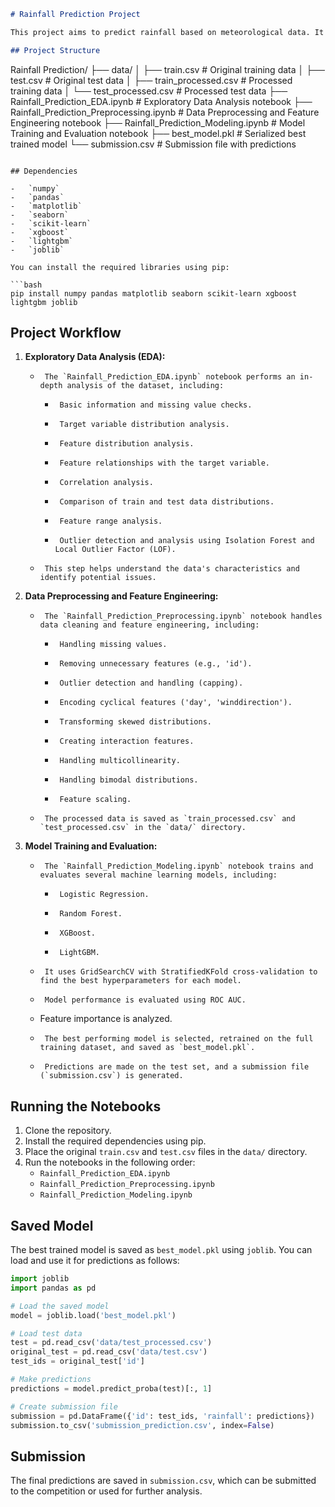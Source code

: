 ```markdown
# Rainfall Prediction Project

This project aims to predict rainfall based on meteorological data. It includes data exploration, preprocessing, feature engineering, model training, and evaluation.

## Project Structure

```
Rainfall Prediction/
├── data/
│   ├── train.csv         # Original training data
│   ├── test.csv          # Original test data
│   ├── train_processed.csv # Processed training data
│   └── test_processed.csv  # Processed test data
├── Rainfall_Prediction_EDA.ipynb         # Exploratory Data Analysis notebook
├── Rainfall_Prediction_Preprocessing.ipynb # Data Preprocessing and Feature Engineering notebook
├── Rainfall_Prediction_Modeling.ipynb    # Model Training and Evaluation notebook
├── best_model.pkl        # Serialized best trained model
└── submission.csv        # Submission file with predictions
```

## Dependencies

-   `numpy`
-   `pandas`
-   `matplotlib`
-   `seaborn`
-   `scikit-learn`
-   `xgboost`
-   `lightgbm`
-   `joblib`

You can install the required libraries using pip:

```bash
pip install numpy pandas matplotlib seaborn scikit-learn xgboost lightgbm joblib
```

## Project Workflow

1.  **Exploratory Data Analysis (EDA):**
    -      The `Rainfall_Prediction_EDA.ipynb` notebook performs an in-depth analysis of the dataset, including:
        -      Basic information and missing value checks.
        -      Target variable distribution analysis.
        -      Feature distribution analysis.
        -      Feature relationships with the target variable.
        -      Correlation analysis.
        -      Comparison of train and test data distributions.
        -      Feature range analysis.
        -      Outlier detection and analysis using Isolation Forest and Local Outlier Factor (LOF).
    -      This step helps understand the data's characteristics and identify potential issues.

2.  **Data Preprocessing and Feature Engineering:**
    -      The `Rainfall_Prediction_Preprocessing.ipynb` notebook handles data cleaning and feature engineering, including:
        -      Handling missing values.
        -      Removing unnecessary features (e.g., 'id').
        -      Outlier detection and handling (capping).
        -      Encoding cyclical features ('day', 'winddirection').
        -      Transforming skewed distributions.
        -      Creating interaction features.
        -      Handling multicollinearity.
        -      Handling bimodal distributions.
        -      Feature scaling.
    -      The processed data is saved as `train_processed.csv` and `test_processed.csv` in the `data/` directory.

3.  **Model Training and Evaluation:**
    -      The `Rainfall_Prediction_Modeling.ipynb` notebook trains and evaluates several machine learning models, including:
        -      Logistic Regression.
        -      Random Forest.
        -      XGBoost.
        -      LightGBM.
    -      It uses GridSearchCV with StratifiedKFold cross-validation to find the best hyperparameters for each model.
    -      Model performance is evaluated using ROC AUC.
    -   Feature importance is analyzed.
    -      The best performing model is selected, retrained on the full training dataset, and saved as `best_model.pkl`.
    -      Predictions are made on the test set, and a submission file (`submission.csv`) is generated.

## Running the Notebooks

1.  Clone the repository.
2.  Install the required dependencies using pip.
3.  Place the original `train.csv` and `test.csv` files in the `data/` directory.
4.  Run the notebooks in the following order:
    -   `Rainfall_Prediction_EDA.ipynb`
    -   `Rainfall_Prediction_Preprocessing.ipynb`
    -   `Rainfall_Prediction_Modeling.ipynb`

## Saved Model

The best trained model is saved as `best_model.pkl` using `joblib`. You can load and use it for predictions as follows:

```python
import joblib
import pandas as pd

# Load the saved model
model = joblib.load('best_model.pkl')

# Load test data
test = pd.read_csv('data/test_processed.csv')
original_test = pd.read_csv('data/test.csv')
test_ids = original_test['id']

# Make predictions
predictions = model.predict_proba(test)[:, 1]

# Create submission file
submission = pd.DataFrame({'id': test_ids, 'rainfall': predictions})
submission.to_csv('submission_prediction.csv', index=False)
```

## Submission

The final predictions are saved in `submission.csv`, which can be submitted to the competition or used for further analysis.
```
